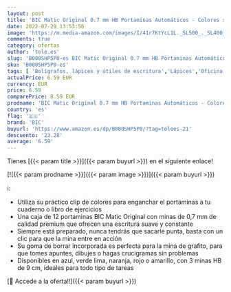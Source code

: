 ```yaml
---
layout: post
title: 'BIC Matic Original 0.7 mm HB Portaminas Automáticos - Colores surtidos  Caja de 12 Unidades  Multicolor'
date: 2022-07-29 13:53:56
image: 'https://m.media-amazon.com/images/I/41r7KtYcL1L._SL500_._SL400_.jpg'
comments: true
category: ofertas
author: 'tole.es'
slug: 'B000SHP5P0-es BIC Matic Original 0.7 mm HB Portaminas Automáticos -...'
sku: 'B000SHP5P0-es'
tags: [ 'Bolígrafos, lápices y útiles de escritura','Lápices','Oficina y papelería','Portaminas','bic','portaminas','🇪🇸', ]
actualPrice: 6.59 EUR
currency: EUR
price: 6.59
comparePrice: 8.59 EUR
prodname: 'BIC Matic Original 0.7 mm HB Portaminas Automáticos - Colores surtidos  Caja de 12 Unidades  Multicolor'
country: 'es'
flag: '🇪🇸'
brand: 'BIC'
buyurl: 'https://www.amazon.es/dp/B000SHP5P0/?tag=tolees-21'
descuento: '23.28'
average: '6.59'
---
```


Tienes [{{< param title >}}]({{< param buyurl >}}) en el siguiente enlace!

[![{{< param prodname >}}]({{< param image >}})]({{< param buyurl >}})

ℹ️:

- Utiliza su práctico clip de colores para enganchar el portaminas a tu cuaderno o libro de ejercicios
- Una caja de 12 portaminas BIC Matic Original con minas de 0,7 mm de calidad premium que ofrecen una escritura suave y constante
- Siempre está preparado, nunca tendrás que sacarle punta, basta con un clic para que la mina entre en acción
- Su goma de borrar incorporada es perfecta para la mina de grafito, para que tomes apuntes, dibujes o hagas crucigramas sin problemas
- Disponibles en azul, verde lima, naranja, rojo o amarillo, con 3 minas HB de 9 cm, ideales para todo tipo de tareas

[🛒 Accede a la oferta!!]({{< param buyurl >}})
